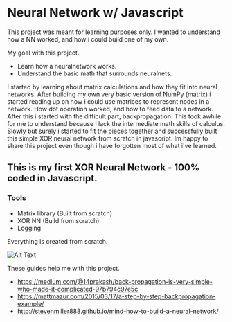 # Neural Network w/ Javascript

This project was meant for learning purposes only. I wanted to understand how a NN worked, and how i could build one of my own.

My goal with this project.
  - Learn how a neuralnetwork works.
  - Understand the basic math that surrounds neuralnets.


I started by learning about matrix calculations and how they fit into neural networks. After building my own very basic version of NumPy (matrix) i started reading up on how i could use matrices to represent nodes in a network. How dot operation worked, and how to feed data to a network. After this i started with the difficult part, backpropagation. This took awhile for me to understand because i lack the intermediate math skills of calculus. 
Slowly but surely i started to fit the pieces together and successfully built this simple XOR neural network from scratch in javascript. Im happy to share this project even though i have forgotten most of what i've learned.

## This is my first XOR Neural Network - 100% coded in Javascript.

### Tools
  - Matrix library (Built from scratch)
  - XOR NN (Build from scratch)
  - Logging

Everything is created from scratch.

![Alt Text](https://github.com/nexriz/NeuralNetwork/blob/master/Feb-08-2020%2012-21-56.gif)


These guides help me with this project.
  - https://medium.com/@14prakash/back-propagation-is-very-simple-who-made-it-complicated-97b794c97e5c
  - https://mattmazur.com/2015/03/17/a-step-by-step-backpropagation-example/
  - http://stevenmiller888.github.io/mind-how-to-build-a-neural-network/



